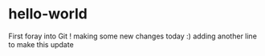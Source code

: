 # hello-world
First foray into Git ! making some new changes today :)
adding another line to make this update